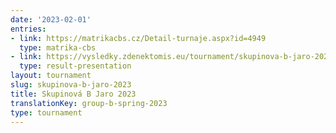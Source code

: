 ```yaml
---
date: '2023-02-01'
entries:
- link: https://matrikacbs.cz/Detail-turnaje.aspx?id=4949
  type: matrika-cbs
- link: https://vysledky.zdenektomis.eu/tournament/skupinova-b-jaro-2023
  type: result-presentation
layout: tournament
slug: skupinova-b-jaro-2023
title: Skupinová B Jaro 2023
translationKey: group-b-spring-2023
type: tournament
---
```


